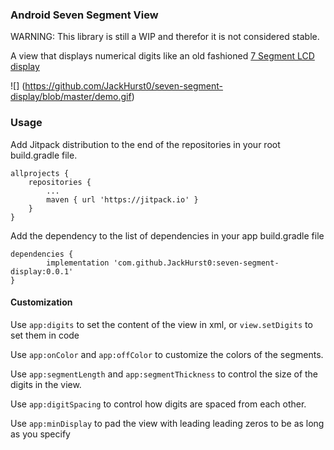 ### Android Seven Segment View
WARNING: This library is still a WIP and therefor it is not considered stable.

A view that displays numerical digits like an old fashioned [7 Segment LCD display](https://en.wikipedia.org/wiki/Seven-segment_display)

![] (https://github.com/JackHurst0/seven-segment-display/blob/master/demo.gif)


### Usage
Add Jitpack distribution to the end of the repositories in your root build.gradle file.

	allprojects {
		repositories {
			...
			maven { url 'https://jitpack.io' }
		}
	}
    
Add the dependency to the list of dependencies in your app build.gradle file

	dependencies {
	        implementation 'com.github.JackHurst0:seven-segment-display:0.0.1'
	}
   
#### Customization
Use `app:digits` to set the content of the view in xml, or `view.setDigits` to set them in code

Use `app:onColor` and `app:offColor` to customize the colors of the segments.

Use `app:segmentLength` and `app:segmentThickness` to control the size of the digits in the view.

Use `app:digitSpacing` to control how digits are spaced from each other.

Use `app:minDisplay` to pad the view with leading leading zeros to be as long as you specify